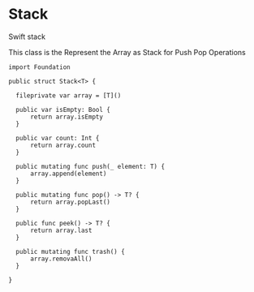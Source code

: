 # Stack
Swift stack

This class is the Represent the Array as Stack for Push Pop Operations


    import Foundation

    public struct Stack<T> {

      fileprivate var array = [T]()
    
      public var isEmpty: Bool {
          return array.isEmpty
      }
    
      public var count: Int {
          return array.count
      }
    
      public mutating func push(_ element: T) {
          array.append(element)
      }
    
      public mutating func pop() -> T? {
          return array.popLast()
      }
    
      public func peek() -> T? {
          return array.last
      }
    
      public mutating func trash() {
          array.removaAll()
      }
    
    }
